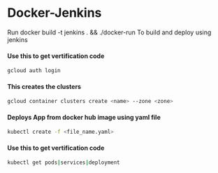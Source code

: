 # Docker-Jenkins
Run 
docker build -t jenkins . && ./docker-run
To build and deploy using jenkins

#### Use this to get vertification code
```bash
gcloud auth login
```
#### This creates the clusters
```bash
gcloud container clusters create <name> --zone <zone>
```
#### Deploys App from docker hub image using yaml file
```bash
kubectl create -f <file_name.yaml>
```
#### Use this to get vertification code
```bash
kubectl get pods|services|deployment
```
